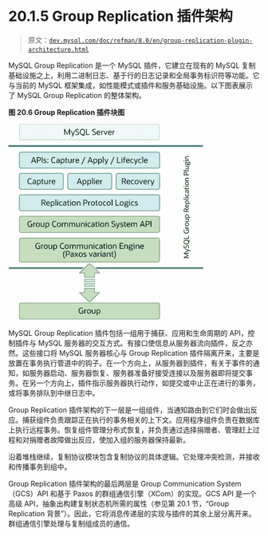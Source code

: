 # 20.1.5 Group Replication 插件架构

> 原文：[`dev.mysql.com/doc/refman/8.0/en/group-replication-plugin-architecture.html`](https://dev.mysql.com/doc/refman/8.0/en/group-replication-plugin-architecture.html)

MySQL Group Replication 是一个 MySQL 插件，它建立在现有的 MySQL 复制基础设施之上，利用二进制日志、基于行的日志记录和全局事务标识符等功能。它与当前的 MySQL 框架集成，如性能模式或插件和服务基础设施。以下图表展示了 MySQL Group Replication 的整体架构。

**图 20.6 Group Replication 插件块图**

![图后的文本描述了图表的内容。](img/30c1bb14737da35f49c25075e36f5337.png)

MySQL Group Replication 插件包括一组用于捕获、应用和生命周期的 API，控制插件与 MySQL 服务器的交互方式。有接口使信息从服务器流向插件，反之亦然。这些接口将 MySQL 服务器核心与 Group Replication 插件隔离开来，主要是放置在事务执行管道中的钩子。在一个方向上，从服务器到插件，有关于事件的通知，如服务器启动、服务器恢复、服务器准备好接受连接以及服务器即将提交事务。在另一个方向上，插件指示服务器执行动作，如提交或中止正在进行的事务，或将事务排队到中继日志中。

Group Replication 插件架构的下一层是一组组件，当通知路由到它们时会做出反应。捕获组件负责跟踪正在执行的事务相关的上下文。应用程序组件负责在数据库上执行远程事务。恢复组件管理分布式恢复，并负责通过选择捐赠者、管理赶上过程和对捐赠者故障做出反应，使加入组的服务器保持最新。

沿着堆栈继续，复制协议模块包含复制协议的具体逻辑。它处理冲突检测，并接收和传播事务到组中。

Group Replication 插件架构的最后两层是 Group Communication System（GCS）API 和基于 Paxos 的群组通信引擎（XCom）的实现。GCS API 是一个高级 API，抽象出构建复制状态机所需的属性（参见第 20.1 节，“Group Replication 背景”）。因此，它将消息传递层的实现与插件的其余上层分离开来。群组通信引擎处理与复制组成员的通信。
